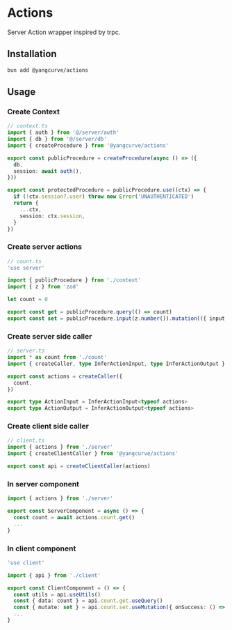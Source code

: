 # Actions

Server Action wrapper inspired by trpc.

## Installation

```sh
bun add @yangcurve/actions
```

## Usage

### Create Context

```ts
// context.ts
import { auth } from '@/server/auth'
import { db } from '@/server/db'
import { createProcedure } from '@yangcurve/actions'

export const publicProcedure = createProcedure(async () => ({
  db,
  session: await auth(),
}))

export const protectedProcedure = publicProcedure.use((ctx) => {
  if (!ctx.session?.user) throw new Error('UNAUTHENTICATED')
  return {
    ...ctx,
    session: ctx.session,
  }
})
```

### Create server actions

```ts
// count.ts
'use server'

import { publicProcedure } from './context'
import { z } from 'zod'

let count = 0

export const get = publicProcedure.query(() => count)
export const set = publicProcedure.input(z.number()).mutation(({ input }) => (state = input))
```

### Create server side caller

```ts
// server.ts
import * as count from './count'
import { createCaller, type InferActionInput, type InferActionOutput } from '@yangcurve/actions'

export const actions = createCaller({
  count,
})

export type ActionInput = InferActionInput<typeof actions>
export type ActionOutput = InferActionOutput<typeof actions>
```

### Create client side caller

```ts
// client.ts
import { actions } from './server'
import { createClientCaller } from '@yangcurve/actions'

export const api = createClientCaller(actions)
```

### In server component

```ts
import { actions } from './server'

export const ServerComponent = async () => {
  const count = await actions.count.get()
  ...
}
```

### In client component

```ts
'use client'

import { api } from './client'

export const ClientComponent = () => {
  const utils = api.useUtils()
  const { data: count } = api.count.get.useQuery()
  const { mutate: set } = api.count.set.useMutation({ onSuccess: () => utils.count.invalidate() })
  ...
}
```
